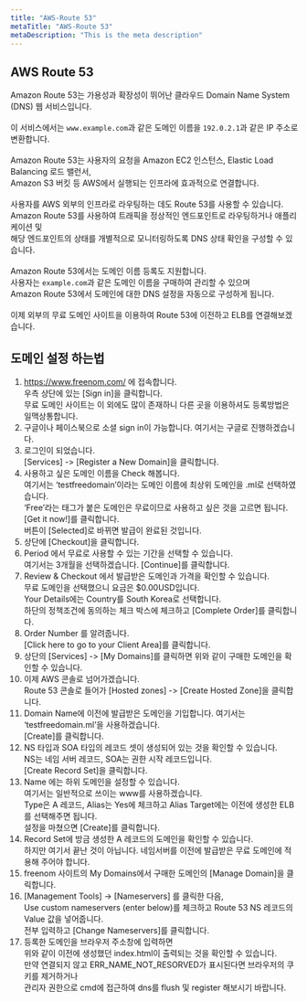 ```yaml
---
title: "AWS-Route 53"
metaTitle: "AWS-Route 53"
metaDescription: "This is the meta description"
---
```


## AWS Route 53

Amazon Route 53는 가용성과 확장성이 뛰어난 클라우드 Domain Name System (DNS) 웹 서비스입니다.  
&nbsp;  
이 서비스에서는 `www.example.com`과 같은 도메인 이름을 `192.0.2.1`과 같은 IP 주소로 변환합니다.  
&nbsp;  
Amazon Route 53는 사용자의 요청을 Amazon EC2 인스턴스, Elastic Load Balancing 로드 밸런서,  
Amazon S3 버킷 등 AWS에서 실행되는 인프라에 효과적으로 연결합니다.  
&nbsp;  
사용자를 AWS 외부의 인프라로 라우팅하는 데도 Route 53를 사용할 수 있습니다.  
Amazon Route 53를 사용하여 트래픽을 정상적인 엔드포인트로 라우팅하거나 애플리케이션 및  
해당 엔드포인트의 상태를 개별적으로 모니터링하도록 DNS 상태 확인을 구성할 수 있습니다.  
&nbsp;  
Amazon Route 53에서는 도메인 이름 등록도 지원합니다.  
사용자는 `example.com`과 같은 도메인 이름을 구매하여 관리할 수 있으며  
Amazon Route 53에서 도메인에 대한 DNS 설정을 자동으로 구성하게 됩니다.  
&nbsp;  
이제 외부의 무료 도메인 사이트을 이용하여 Route 53에 이전하고 ELB를 연결해보겠습니다.  

## 도메인 설정 하는법

1. https://www.freenom.com/ 에 접속합니다.  
우측 상단에 있는 [Sign in]을 클릭합니다.  
무료 도메인 사이트는 이 외에도 많이 존재하니 다른 곳을 이용하셔도 등록방법은 일맥상통합니다.
2. 구글이나 페이스북으로 소셜 sign in이 가능합니다. 여기서는 구글로 진행하겠습니다.
3. 로그인이 되었습니다.  
[Services] -> [Register a New Domain]을 클릭합니다.
4. 사용하고 싶은 도메인 이름을 Check 해봅니다.  
여기서는 ‘testfreedomain’이라는 도메인 이름에 최상위 도메인을 .ml로 선택하였습니다.  
‘Free’라는 태그가 붙은 도메인은 무료이므로 사용하고 싶은 것을 고르면 됩니다.  
[Get it now!]를 클릭합니다.  
버튼이 [Selected]로 바뀌면 발급이 완료된 것입니다.
5. 상단에 [Checkout]을 클릭합니다.
6. Period 에서 무료로 사용할 수 있는 기간을 선택할 수 있습니다.  
여기서는 3개월을 선택하겠습니다. [Continue]를 클릭합니다.
7. Review & Checkout 에서 발급받은 도메인과 가격을 확인할 수 있습니다.  
무료 도메인을 선택했으니 요금은 $0.00USD입니다.  
Your Details에는 Country를 South Korea로 선택합니다.  
하단의 정책조건에 동의하는 체크 박스에 체크하고 [Complete Order]를 클릭합니다.
8. Order Number 를 알려줍니다.  
[Click here to go to your Client Area]를 클릭합니다.
9. 상단의 [Services] -> [My Domains]를 클릭하면 위와 같이 구매한 도메인을 확인할 수 있습니다.
10. 이제 AWS 콘솔로 넘어가겠습니다.  
Route 53 콘솔로 들어가 [Hosted zones] -> [Create Hosted Zone]을 클릭합니다.
11. Domain Name에 이전에 발급받은 도메인을 기입합니다. 여기서는 ‘testfreedomain.ml’을 사용하겠습니다.  
[Create]를 클릭합니다.
12. NS 타입과 SOA 타입의 레코드 셋이 생성되어 있는 것을 확인할 수 있습니다.  
NS는 네임 서버 레코드, SOA는 권한 시작 레코드입니다.  
[Create Record Set]을 클릭합니다.
13. Name 에는 하위 도메인을 설정할 수 있습니다.  
여기서는 일반적으로 쓰이는 www를 사용하겠습니다.  
Type은 A 레코드, Alias는 Yes에 체크하고 Alias Target에는 이전에 생성한 ELB를 선택해주면 됩니다.  
설정을 마쳤으면 [Create]를 클릭합니다.
14. Record Set에 방금 생성한 A 레코드의 도메인을 확인할 수 있습니다.  
하지만 여기서 끝난 것이 아닙니다. 네임서버를 이전에 발급받은 무료 도메인에 적용해 주어야 합니다.
15. freenom 사이트의 My Domains에서 구매한 도메인의 [Manage Domain]을 클릭합니다.
16. [Management Tools] -> [Nameservers] 를 클릭한 다음,  
Use custom nameservers (enter below)를 체크하고 Route 53 NS 레코드의 Value 값을 넣어줍니다.  
전부 입력하고 [Change Nameservers]를 클릭합니다.
17. 등록한 도메인을 브라우저 주소창에 입력하면  
위와 같이 이전에 생성했던 index.html이 출력되는 것을 확인할 수 있습니다.  
만약 연결되지 않고 ERR_NAME_NOT_RESORVED가 표시된다면 브라우저의 쿠키를 제거하거나  
관리자 권한으로 cmd에 접근하여 dns를 flush 및 register 해보시기 바랍니다.
